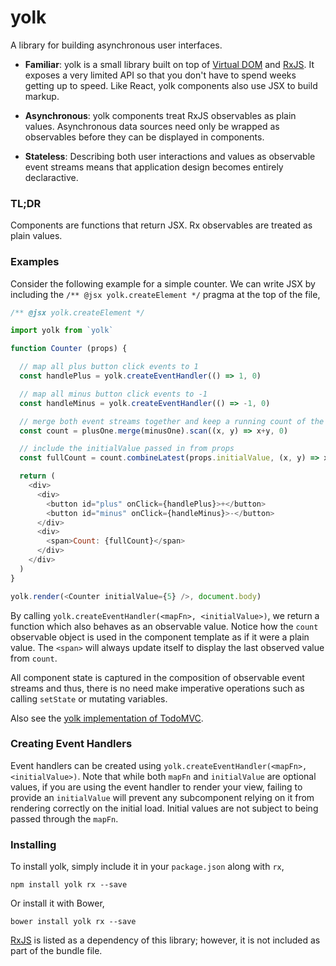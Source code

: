 # yolk

A library for building asynchronous user interfaces.

* __Familiar__: yolk is a small library built on top of [Virtual DOM](https://github.com/Matt-Esch/virtual-dom)
and [RxJS](https://github.com/Reactive-Extensions/RxJS). It exposes a very limited API so that you don't have to spend
weeks getting up to speed. Like React, yolk components also use JSX to build markup.

* __Asynchronous__: yolk components treat RxJS observables as plain values. Asynchronous data sources need only be
wrapped as observables before they can be displayed in components.

* __Stateless__: Describing both user interactions and values as observable event
streams means that application design becomes entirely declaractive.

### TL;DR

Components are functions that return JSX. Rx observables are treated as plain values.

### Examples

Consider the following example for a simple counter. We can write JSX by including the `/** @jsx yolk.createElement */`
pragma at the top of the file,

```js
/** @jsx yolk.createElement */

import yolk from `yolk`

function Counter (props) {

  // map all plus button click events to 1
  const handlePlus = yolk.createEventHandler(() => 1, 0)

  // map all minus button click events to -1
  const handleMinus = yolk.createEventHandler(() => -1, 0)

  // merge both event streams together and keep a running count of the result
  const count = plusOne.merge(minusOne).scan((x, y) => x+y, 0)

  // include the initialValue passed in from props
  const fullCount = count.combineLatest(props.initialValue, (x, y) => x+y)

  return (
    <div>
      <div>
        <button id="plus" onClick={handlePlus}>+</button>
        <button id="minus" onClick={handleMinus}>-</button>
      </div>
      <div>
        <span>Count: {fullCount}</span>
      </div>
    </div>
  )
}

yolk.render(<Counter initialValue={5} />, document.body)
```

By calling `yolk.createEventHandler(<mapFn>, <initialValue>)`, we return a function which also behaves as an observable value.
Notice how the `count` observable object is used in the component template as if it were a plain value.
The `<span>` will always update itself to display the last observed value from `count`.

All component state is captured in the composition of observable event streams and thus, there is no need
make imperative operations such as calling `setState` or mutating variables.

Also see the [yolk implementation of TodoMVC](https://github.com/BrewhouseTeam/yolk-todomvc).

### Creating Event Handlers

Event handlers can be created using `yolk.createEventHandler(<mapFn>, <initialValue>)`. Note that while both `mapFn` and
`initialValue` are optional values, if you are using the event handler to render your view, failing to provide an
`initialValue` will prevent any subcomponent relying on it from rendering correctly on the initial load. Initial values
are not subject to being passed through the `mapFn`.

### Installing

To install yolk, simply include it in your `package.json` along with `rx`,

```
npm install yolk rx --save
```

Or install it with Bower,

```
bower install yolk rx --save
```

[RxJS](https://github.com/Reactive-Extensions/RxJS) is listed as a dependency of this library;
however, it is not included as part of the bundle file.
